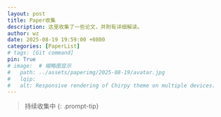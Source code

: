 ```yaml
---
layout: post
title: Paper收集
description: 这里收集了一些论文，并附有详细解读。
author: wz
date: 2025-08-19 19:59:00 +0800
categories: [PaperList]
# tags: [Git command]
pin: True
# image:  # 缩略图显示
#   path: ../assets/paperimg/2025-08-19/avatar.jpg
#   lqip: 
#   alt: Responsive rendering of Chirpy theme on multiple devices.
---
```


<!-- markdownlint-capture -->
<!-- markdownlint-disable -->
> 持续收集中
{: .prompt-tip}


<!-- markdownlint-restore -->